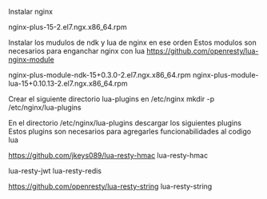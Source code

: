 
Instalar nginx

nginx-plus-15-2.el7.ngx.x86_64.rpm

Instalar los mudulos de ndk y lua de nginx en ese orden
Estos modulos son necesarios para enganchar nginx con lua
https://github.com/openresty/lua-nginx-module

nginx-plus-module-ndk-15+0.3.0-2.el7.ngx.x86_64.rpm
nginx-plus-module-lua-15+0.10.13-2.el7.ngx.x86_64.rpm

Crear el siguiente directorio lua-plugins en /etc/nginx
mkdir -p /etc/nginx/lua-plugins

En el directorio /etc/nginx/lua-plugins descargar los siguientes plugins
Estos plugins son necesarios para agregarles funcionabilidades al codigo lua

https://github.com/jkeys089/lua-resty-hmac
lua-resty-hmac

lua-resty-jwt
lua-resty-redis

https://github.com/openresty/lua-resty-string
lua-resty-string

